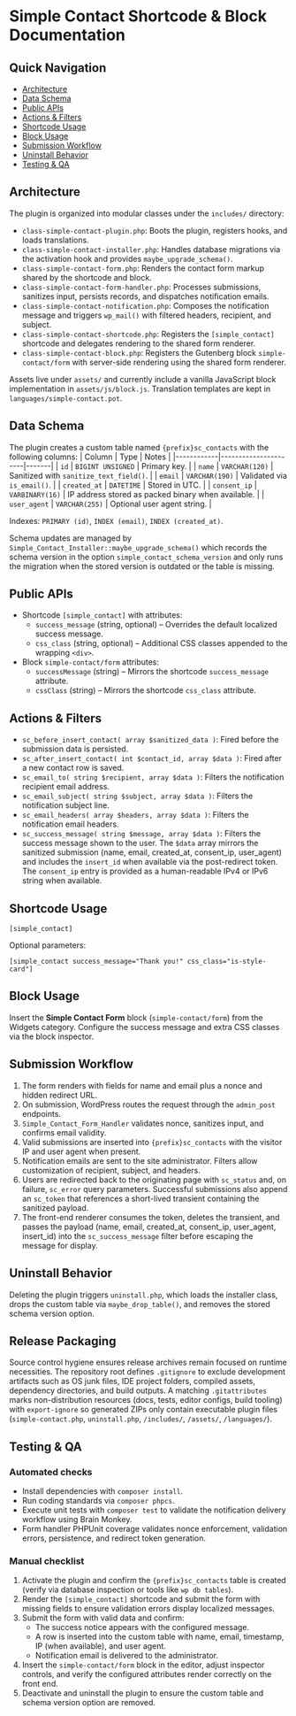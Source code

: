 # Simple Contact Shortcode & Block Documentation

## Quick Navigation
- [Architecture](#architecture)
- [Data Schema](#data-schema)
- [Public APIs](#public-apis)
- [Actions & Filters](#actions--filters)
- [Shortcode Usage](#shortcode-usage)
- [Block Usage](#block-usage)
- [Submission Workflow](#submission-workflow)
- [Uninstall Behavior](#uninstall-behavior)
- [Testing & QA](#testing--qa)

## Architecture
The plugin is organized into modular classes under the `includes/` directory:
- `class-simple-contact-plugin.php`: Boots the plugin, registers hooks, and loads translations.
- `class-simple-contact-installer.php`: Handles database migrations via the activation hook and provides `maybe_upgrade_schema()`.
- `class-simple-contact-form.php`: Renders the contact form markup shared by the shortcode and block.
- `class-simple-contact-form-handler.php`: Processes submissions, sanitizes input, persists records, and dispatches notification emails.
- `class-simple-contact-notification.php`: Composes the notification message and triggers `wp_mail()` with filtered headers, recipient, and subject.
- `class-simple-contact-shortcode.php`: Registers the `[simple_contact]` shortcode and delegates rendering to the shared form renderer.
- `class-simple-contact-block.php`: Registers the Gutenberg block `simple-contact/form` with server-side rendering using the shared form renderer.

Assets live under `assets/` and currently include a vanilla JavaScript block implementation in `assets/js/block.js`. Translation templates are kept in `languages/simple-contact.pot`.

## Data Schema
The plugin creates a custom table named `{prefix}sc_contacts` with the following columns:
| Column     | Type                 | Notes |
|------------|----------------------|-------|
| `id`       | `BIGINT UNSIGNED`    | Primary key. |
| `name`     | `VARCHAR(120)`       | Sanitized with `sanitize_text_field()`. |
| `email`    | `VARCHAR(190)`       | Validated via `is_email()`. |
| `created_at` | `DATETIME`         | Stored in UTC. |
| `consent_ip` | `VARBINARY(16)`    | IP address stored as packed binary when available. |
| `user_agent` | `VARCHAR(255)`     | Optional user agent string. |

Indexes: `PRIMARY (id)`, `INDEX (email)`, `INDEX (created_at)`.

Schema updates are managed by `Simple_Contact_Installer::maybe_upgrade_schema()` which records the schema version in the option `simple_contact_schema_version` and only runs the migration when the stored version is outdated or the table is missing.

## Public APIs
- Shortcode `[simple_contact]` with attributes:
  - `success_message` (string, optional) – Overrides the default localized success message.
  - `css_class` (string, optional) – Additional CSS classes appended to the wrapping `<div>`.
- Block `simple-contact/form` attributes:
  - `successMessage` (string) – Mirrors the shortcode `success_message` attribute.
  - `cssClass` (string) – Mirrors the shortcode `css_class` attribute.

## Actions & Filters
- `sc_before_insert_contact( array $sanitized_data )`: Fired before the submission data is persisted.
- `sc_after_insert_contact( int $contact_id, array $data )`: Fired after a new contact row is saved.
- `sc_email_to( string $recipient, array $data )`: Filters the notification recipient email address.
- `sc_email_subject( string $subject, array $data )`: Filters the notification subject line.
- `sc_email_headers( array $headers, array $data )`: Filters the notification email headers.
- `sc_success_message( string $message, array $data )`: Filters the success message shown to the user. The `$data` array mirrors the sanitized submission (name, email, created_at, consent_ip, user_agent) and includes the `insert_id` when available via the post-redirect token. The `consent_ip` entry is provided as a human-readable IPv4 or IPv6 string when available.

## Shortcode Usage
```
[simple_contact]
```
Optional parameters:
```
[simple_contact success_message="Thank you!" css_class="is-style-card"]
```

## Block Usage
Insert the **Simple Contact Form** block (`simple-contact/form`) from the Widgets category. Configure the success message and extra CSS classes via the block inspector.

## Submission Workflow
1. The form renders with fields for name and email plus a nonce and hidden redirect URL.
2. On submission, WordPress routes the request through the `admin_post` endpoints.
3. `Simple_Contact_Form_Handler` validates nonce, sanitizes input, and confirms email validity.
4. Valid submissions are inserted into `{prefix}sc_contacts` with the visitor IP and user agent when present.
5. Notification emails are sent to the site administrator. Filters allow customization of recipient, subject, and headers.
6. Users are redirected back to the originating page with `sc_status` and, on failure, `sc_error` query parameters. Successful submissions also append an `sc_token` that references a short-lived transient containing the sanitized payload.
7. The front-end renderer consumes the token, deletes the transient, and passes the payload (name, email, created_at, consent_ip, user_agent, insert_id) into the `sc_success_message` filter before escaping the message for display.

## Uninstall Behavior
Deleting the plugin triggers `uninstall.php`, which loads the installer class, drops the custom table via `maybe_drop_table()`, and removes the stored schema version option.

## Release Packaging
Source control hygiene ensures release archives remain focused on runtime necessities. The repository root defines `.gitignore` to exclude development artifacts such as OS junk files, IDE project folders, compiled assets, dependency directories, and build outputs. A matching `.gitattributes` marks non-distribution resources (docs, tests, editor configs, build tooling) with `export-ignore` so generated ZIPs only contain executable plugin files (`simple-contact.php`, `uninstall.php`, `/includes/`, `/assets/`, `/languages/`).

## Testing & QA

### Automated checks
- Install dependencies with `composer install`.
- Run coding standards via `composer phpcs`.
- Execute unit tests with `composer test` to validate the notification delivery workflow using Brain Monkey.
- Form handler PHPUnit coverage validates nonce enforcement, validation errors, persistence, and redirect token generation.

### Manual checklist
1. Activate the plugin and confirm the `{prefix}sc_contacts` table is created (verify via database inspection or tools like `wp db tables`).
2. Render the `[simple_contact]` shortcode and submit the form with missing fields to ensure validation errors display localized messages.
3. Submit the form with valid data and confirm:
   - The success notice appears with the configured message.
   - A row is inserted into the custom table with name, email, timestamp, IP (when available), and user agent.
   - Notification email is delivered to the administrator.
4. Insert the `simple-contact/form` block in the editor, adjust inspector controls, and verify the configured attributes render correctly on the front end.
5. Deactivate and uninstall the plugin to ensure the custom table and schema version option are removed.
